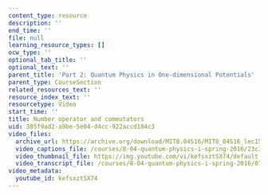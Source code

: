 ```yaml
---
content_type: resource
description: ''
end_time: ''
file: null
learning_resource_types: []
ocw_type: ''
optional_tab_title: ''
optional_text: ''
parent_title: 'Part 2: Quantum Physics in One-dimensional Potentials'
parent_type: CourseSection
related_resources_text: ''
resource_index_text: ''
resourcetype: Video
start_time: ''
title: Number operator and commutators
uid: 385f9ad2-a9be-5e04-d4cc-922accd184c3
video_files:
  archive_url: https://archive.org/download/MIT8.04S16/MIT8_04S16_lec15_s1_300k.mp4
  video_captions_file: /courses/8-04-quantum-physics-i-spring-2016/23c3b9417a7451368b09e95779cd3c2e_kefsxztSX74.vtt
  video_thumbnail_file: https://img.youtube.com/vi/kefsxztSX74/default.jpg
  video_transcript_file: /courses/8-04-quantum-physics-i-spring-2016/0778ad26f0c6b3e6cf8521bdbbd5f7e6_kefsxztSX74.pdf
video_metadata:
  youtube_id: kefsxztSX74
---
```

